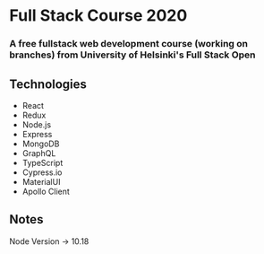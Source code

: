 # Full Stack Course 2020

### A free fullstack web development course (working on branches) from University of Helsinki's Full Stack Open

## Technologies
- React
- Redux
- Node.js
- Express
- MongoDB
- GraphQL
- TypeScript
- Cypress.io
- MaterialUI
- Apollo Client

## Notes
Node Version -> 10.18
